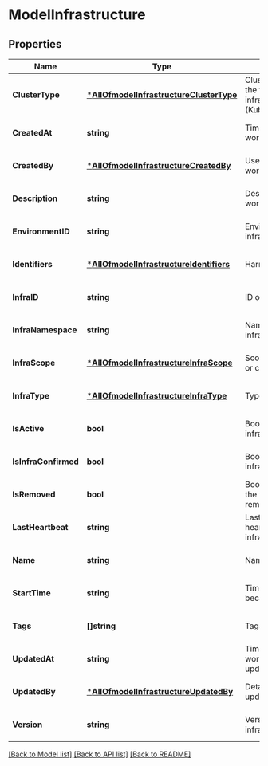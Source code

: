 # ModelInfrastructure

## Properties
Name | Type | Description | Notes
------------ | ------------- | ------------- | -------------
**ClusterType** | [***AllOfmodelInfrastructureClusterType**](AllOfmodelInfrastructureClusterType.md) | Cluster type Indicates the type on infrastructure (Kubernetes/openshift) | [optional] [default to null]
**CreatedAt** | **string** | Timestamp when the workflow was created | [optional] [default to null]
**CreatedBy** | [***AllOfmodelInfrastructureCreatedBy**](AllOfmodelInfrastructureCreatedBy.md) | User who created the workflow | [optional] [default to null]
**Description** | **string** | Description of the workflow | [optional] [default to null]
**EnvironmentID** | **string** | Environment ID where infra is installed | [optional] [default to null]
**Identifiers** | [***AllOfmodelInfrastructureIdentifiers**](AllOfmodelInfrastructureIdentifiers.md) | Harness identifiers | [optional] [default to null]
**InfraID** | **string** | ID of the infra | [optional] [default to null]
**InfraNamespace** | **string** | Namespace where the infra is being installed | [optional] [default to null]
**InfraScope** | [***AllOfmodelInfrastructureInfraScope**](AllOfmodelInfrastructureInfraScope.md) | Scope of the infra : ns or cluster | [optional] [default to null]
**InfraType** | [***AllOfmodelInfrastructureInfraType**](AllOfmodelInfrastructureInfraType.md) | Type of infrastructure | [optional] [default to null]
**IsActive** | **bool** | Bool value to check if infra is active | [optional] [default to null]
**IsInfraConfirmed** | **bool** | Bool value to check if infra is confirmed | [optional] [default to null]
**IsRemoved** | **bool** | Bool value indicating if the workflow has removed | [optional] [default to null]
**LastHeartbeat** | **string** | Last received heartbeat of infrastructure | [optional] [default to null]
**Name** | **string** | Name of the workflow | [optional] [default to null]
**StartTime** | **string** | Time when infra became active | [optional] [default to null]
**Tags** | **[]string** | Tags of the workflow | [optional] [default to null]
**UpdatedAt** | **string** | Timestamp when the workflow was last updated | [optional] [default to null]
**UpdatedBy** | [***AllOfmodelInfrastructureUpdatedBy**](AllOfmodelInfrastructureUpdatedBy.md) | Details of the user who updated the workflow | [optional] [default to null]
**Version** | **string** | Version of infrastructure | [optional] [default to null]

[[Back to Model list]](../README.md#documentation-for-models) [[Back to API list]](../README.md#documentation-for-api-endpoints) [[Back to README]](../README.md)

